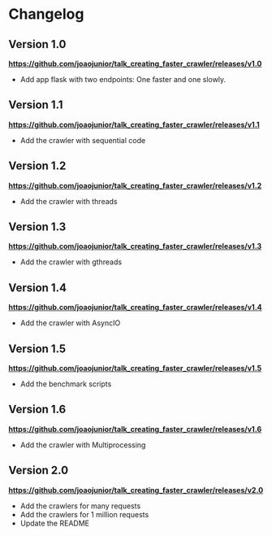 # Changelog

## Version 1.0

**https://github.com/joaojunior/talk_creating_faster_crawler/releases/v1.0**

- Add app flask with two endpoints: One faster and one slowly.

## Version 1.1

**https://github.com/joaojunior/talk_creating_faster_crawler/releases/v1.1**

- Add the crawler with sequential code

## Version 1.2

**https://github.com/joaojunior/talk_creating_faster_crawler/releases/v1.2**

- Add the crawler with threads

## Version 1.3

**https://github.com/joaojunior/talk_creating_faster_crawler/releases/v1.3**

- Add the crawler with gthreads

## Version 1.4

**https://github.com/joaojunior/talk_creating_faster_crawler/releases/v1.4**

- Add the crawler with AsyncIO

## Version 1.5

**https://github.com/joaojunior/talk_creating_faster_crawler/releases/v1.5**

- Add the benchmark scripts

## Version 1.6

**https://github.com/joaojunior/talk_creating_faster_crawler/releases/v1.6**

- Add the crawler with Multiprocessing

## Version 2.0

**https://github.com/joaojunior/talk_creating_faster_crawler/releases/v2.0**

- Add the crawlers for many requests
- Add the crawlers for 1 million requests
- Update the README
